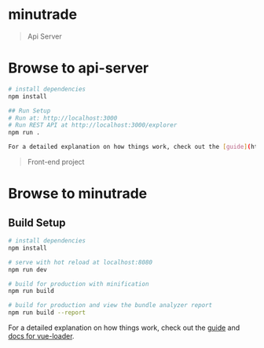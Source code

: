 # minutrade
> Api Server

# Browse to api-server
``` bash
# install dependencies
npm install

## Run Setup
# Run at: http://localhost:3000
# Run REST API at http://localhost:3000/explorer
npm run .

For a detailed explanation on how things work, check out the [guide](https://github.com/strongloop/loopback).
```

> Front-end project

# Browse to minutrade

## Build Setup

``` bash
# install dependencies
npm install

# serve with hot reload at localhost:8080
npm run dev

# build for production with minification
npm run build

# build for production and view the bundle analyzer report
npm run build --report
```

For a detailed explanation on how things work, check out the [guide](http://vuejs-templates.github.io/webpack/) and [docs for vue-loader](http://vuejs.github.io/vue-loader).

